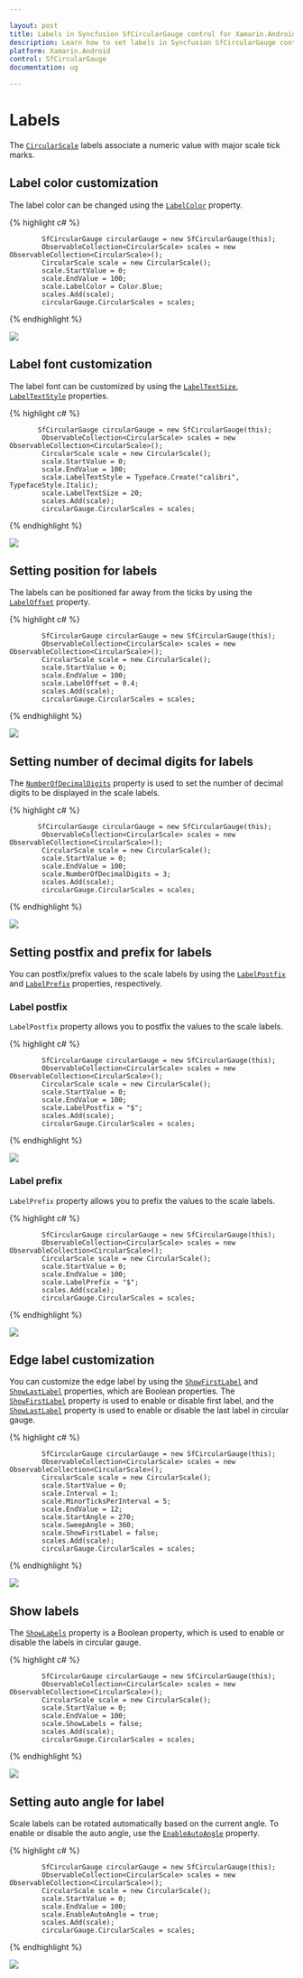 ```yaml
---

layout: post
title: Labels in Syncfusion SfCircularGauge control for Xamarin.Android 
description: Learn how to set labels in Syncfusion SfCircularGauge control
platform: Xamarin.Android
control: SfCircularGauge
documentation: ug

---
```


# Labels

The [`CircularScale`](https://help.syncfusion.com/cr/cref_files/xamarin-android/sfgauge/Syncfusion.SfGauge.Android~Com.Syncfusion.Gauges.SfCircularGauge.CircularScale.html) labels associate a numeric value with major scale tick marks.

## Label color customization

The label color can be changed using the [`LabelColor`](https://help.syncfusion.com/cr/cref_files/xamarin-android/sfgauge/Syncfusion.SfGauge.Android~Com.Syncfusion.Gauges.SfCircularGauge.CircularScale~LabelColor.html) property.

{% highlight c# %}

            SfCircularGauge circularGauge = new SfCircularGauge(this);
            ObservableCollection<CircularScale> scales = new ObservableCollection<CircularScale>();
            CircularScale scale = new CircularScale();
            scale.StartValue = 0;
            scale.EndValue = 100;
            scale.LabelColor = Color.Blue;
            scales.Add(scale);
            circularGauge.CircularScales = scales;
    
{% endhighlight %}

![](labels_images/label-color-customization.png)

## Label font customization

The label font can be customized by using the [`LabelTextSize`](https://help.syncfusion.com/cr/cref_files/xamarin-android/sfgauge/Syncfusion.SfGauge.Android~Com.Syncfusion.Gauges.SfCircularGauge.CircularScale~LabelTextSize.html), [`LabelTextStyle`](https://help.syncfusion.com/cr/cref_files/xamarin-android/sfgauge/Syncfusion.SfGauge.Android~Com.Syncfusion.Gauges.SfCircularGauge.CircularScale~LabelTextStyle.html) properties. 

{% highlight c# %}

           SfCircularGauge circularGauge = new SfCircularGauge(this);
            ObservableCollection<CircularScale> scales = new ObservableCollection<CircularScale>();
            CircularScale scale = new CircularScale();
            scale.StartValue = 0;
            scale.EndValue = 100;
            scale.LabelTextStyle = Typeface.Create("calibri", TypefaceStyle.Italic);
            scale.LabelTextSize = 20;
            scales.Add(scale);
            circularGauge.CircularScales = scales; 
    
{% endhighlight %}

![](labels_images/label-font-customization.png)

## Setting position for labels

The labels can be positioned far away from the ticks by using the [`LabelOffset`](https://help.syncfusion.com/cr/cref_files/xamarin-android/sfgauge/Syncfusion.SfGauge.Android~Com.Syncfusion.Gauges.SfCircularGauge.CircularScale~LabelOffset.html) property.

{% highlight c# %}

            SfCircularGauge circularGauge = new SfCircularGauge(this);
            ObservableCollection<CircularScale> scales = new ObservableCollection<CircularScale>();
            CircularScale scale = new CircularScale();
            scale.StartValue = 0;
            scale.EndValue = 100;
            scale.LabelOffset = 0.4;
            scales.Add(scale);
            circularGauge.CircularScales = scales;
    
{% endhighlight %}

![](labels_images/label-offset.png)

## Setting number of decimal digits for labels

The [`NumberOfDecimalDigits`](https://help.syncfusion.com/cr/cref_files/xamarin-android/sfgauge/Syncfusion.SfGauge.Android~Com.Syncfusion.Gauges.SfCircularGauge.CircularScale~NumberOfDecimalDigits.html) property is used to set the number of decimal digits to be displayed in the scale labels.

{% highlight c# %}

           SfCircularGauge circularGauge = new SfCircularGauge(this);
            ObservableCollection<CircularScale> scales = new ObservableCollection<CircularScale>();
            CircularScale scale = new CircularScale();
            scale.StartValue = 0;
            scale.EndValue = 100;
            scale.NumberOfDecimalDigits = 3;
            scales.Add(scale);
            circularGauge.CircularScales = scales;
    
{% endhighlight %}

![](labels_images/number-of-decimal-digits.png)

## Setting postfix and prefix for labels

You can postfix/prefix values to the scale labels by using the [`LabelPostfix`](https://help.syncfusion.com/cr/cref_files/xamarin-android/sfgauge/Syncfusion.SfGauge.Android~Com.Syncfusion.Gauges.SfCircularGauge.CircularScale~LabelPostfix.html) and [`LabelPrefix`](https://help.syncfusion.com/cr/cref_files/xamarin-android/sfgauge/Syncfusion.SfGauge.Android~Com.Syncfusion.Gauges.SfCircularGauge.CircularScale~LabelPrefix.html) properties, respectively.

### Label postfix

`LabelPostfix` property allows you to postfix the values to the scale labels.

{% highlight c# %}

            SfCircularGauge circularGauge = new SfCircularGauge(this);
            ObservableCollection<CircularScale> scales = new ObservableCollection<CircularScale>();
            CircularScale scale = new CircularScale();
            scale.StartValue = 0;
            scale.EndValue = 100;
            scale.LabelPostfix = "$";
            scales.Add(scale);
            circularGauge.CircularScales = scales; 
    
{% endhighlight %}

![](labels_images/label-postfix.png)

### Label prefix

`LabelPrefix` property allows you to prefix the values to the scale labels.

{% highlight c# %}

            SfCircularGauge circularGauge = new SfCircularGauge(this);
            ObservableCollection<CircularScale> scales = new ObservableCollection<CircularScale>();
            CircularScale scale = new CircularScale();
            scale.StartValue = 0;
            scale.EndValue = 100;
            scale.LabelPrefix = "$";
            scales.Add(scale);
            circularGauge.CircularScales = scales;
    
{% endhighlight %}

![](labels_images/label-prefix.png)

## Edge label customization

You can customize the edge label by using the [`ShowFirstLabel`](https://help.syncfusion.com/cr/cref_files/xamarin-android/sfgauge/Syncfusion.SfGauge.Android~Com.Syncfusion.Gauges.SfCircularGauge.CircularScale~ShowFirstLabel.html) and [`ShowLastLabel`](https://help.syncfusion.com/cr/cref_files/xamarin-android/sfgauge/Syncfusion.SfGauge.Android~Com.Syncfusion.Gauges.SfCircularGauge.CircularScale~ShowLastLabel.html) properties, which are Boolean properties. The [`ShowFirstLabel`](https://help.syncfusion.com/cr/cref_files/xamarin-android/sfgauge/Syncfusion.SfGauge.Android~Com.Syncfusion.Gauges.SfCircularGauge.CircularScale~ShowFirstLabel.html) property is used to enable or disable first label, and the [`ShowLastLabel`](https://help.syncfusion.com/cr/cref_files/xamarin-android/sfgauge/Syncfusion.SfGauge.Android~Com.Syncfusion.Gauges.SfCircularGauge.CircularScale~ShowLastLabel.html) property is used to enable or disable the last label in circular gauge.

{% highlight c# %}

            SfCircularGauge circularGauge = new SfCircularGauge(this);
            ObservableCollection<CircularScale> scales = new ObservableCollection<CircularScale>();
            CircularScale scale = new CircularScale();
            scale.StartValue = 0;
            scale.Interval = 1;
            scale.MinorTicksPerInterval = 5;
            scale.EndValue = 12;
            scale.StartAngle = 270;
            scale.SweepAngle = 360;
            scale.ShowFirstLabel = false;
            scales.Add(scale);
            circularGauge.CircularScales = scales;
    
{% endhighlight %}

![](labels_images/label-edge-customization.png)

## Show labels

The [`ShowLabels`](https://help.syncfusion.com/cr/cref_files/xamarin-android/sfgauge/Syncfusion.SfGauge.Android~Com.Syncfusion.Gauges.SfCircularGauge.CircularScale~ShowLabels.html) property is a Boolean property, which is used to enable or disable the labels in circular gauge.

{% highlight c# %}

            SfCircularGauge circularGauge = new SfCircularGauge(this);
            ObservableCollection<CircularScale> scales = new ObservableCollection<CircularScale>();
            CircularScale scale = new CircularScale();
            scale.StartValue = 0;
            scale.EndValue = 100;
            scale.ShowLabels = false;
            scales.Add(scale);
            circularGauge.CircularScales = scales;
    
{% endhighlight %}

![](labels_images/show-labels.png)

## Setting auto angle for label

Scale labels can be rotated automatically based on the current angle. To enable or disable the auto angle, use the [`EnableAutoAngle`](https://help.syncfusion.com/cr/cref_files/xamarin-android/sfgauge/Syncfusion.SfGauge.Android~Com.Syncfusion.Gauges.SfCircularGauge.CircularScale~EnableAutoAngle.html) property.

{% highlight c# %}

            SfCircularGauge circularGauge = new SfCircularGauge(this);
            ObservableCollection<CircularScale> scales = new ObservableCollection<CircularScale>();
            CircularScale scale = new CircularScale();
            scale.StartValue = 0;
            scale.EndValue = 100;
            scale.EnableAutoAngle = true;
            scales.Add(scale);
            circularGauge.CircularScales = scales;  
    
{% endhighlight %}

![](labels_images/auto-angle.png)

